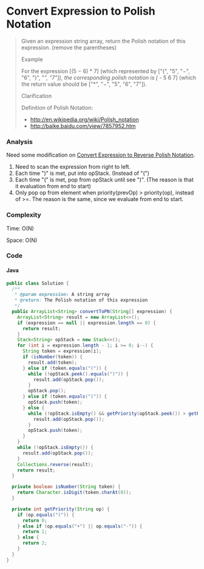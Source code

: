 # Convert Expression to Polish Notation
> Given an expression string array, return the Polish notation of this expression. (remove the parentheses)
>
> Example
>
> For the expression [(5 − 6) * 7] (which represented by ["(", "5", "−", "6", ")", "*", "7"]), the corresponding polish notation is [* - 5 6 7] (which the return value should be ["*", "−", "5", "6", "7"]).
>
> Clarification
>
> Definition of Polish Notation:
>
> * http://en.wikipedia.org/wiki/Polish_notation
> * http://baike.baidu.com/view/7857952.htm

### Analysis
Need some modification on [Convert Expression to Reverse Polish Notation](convert_expression_to_reverse_polish_notation.md).

1. Need to scan the expression from right to left.
2. Each time ")" is met, put into opStack. (Instead of "(")
3. Each time "(" is met, pop from opStack until see ")". (The reason is that it evaluation from end to start)
4. Only pop op from element when priority(prevOp) > priority(op), instead of >=. The reason is the same, since we evaluate from end to start.

### Complexity
Time: O(N)

Space: O(N)

### Code
#### Java
```java
public class Solution {
  /**
   * @param expression: A string array
   * @return: The Polish notation of this expression
   */
  public ArrayList<String> convertToPN(String[] expression) {
    ArrayList<String> result = new ArrayList<>();
    if (expression == null || expression.length == 0) {
      return result;
    }
    Stack<String> opStack = new Stack<>();
    for (int i = expression.length - 1; i >= 0; i--) {
      String token = expression[i];
      if (isNumber(token)) {
        result.add(token);
      } else if (token.equals("(")) {
        while (!opStack.peek().equals(")")) {
          result.add(opStack.pop());
        }
        opStack.pop();
      } else if (token.equals(")")) {
        opStack.push(token);
      } else {
        while (!opStack.isEmpty() && getPriority(opStack.peek()) > getPriority(token)) {
          result.add(opStack.pop());
        }
        opStack.push(token);
      }
    }
    while (!opStack.isEmpty()) {
      result.add(opStack.pop());
    }
    Collections.reverse(result);
    return result;
  }

  private boolean isNumber(String token) {
    return Character.isDigit(token.charAt(0));
  }

  private int getPriority(String op) {
    if (op.equals(")")) {
      return 0;
    } else if (op.equals("+") || op.equals("-")) {
      return 1;
    } else {
      return 2;
    }
  }
}
```
